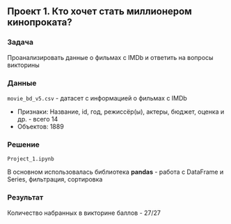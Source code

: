 ## Проект 1. Кто хочет стать миллионером кинопроката?  

### Задачa
Проанализировать данные о фильмах с IMDb и ответить на вопросы викторины

### Данные
`movie_bd_v5.csv` - датасет с информацией о фильмах с IMDb

* Признаки: Название, id, год, режиссёр(ы), актеры, бюджет, оценка и др. - всего 14
* Объектов: 1889

### Решение
`Project_1.ipynb` 

В основном использовалась библиотека __pandas__ - работа с DataFrame и Series, фильтрация, сортировка

### Результат 
Количество набранных в викторине баллов - 27/27
